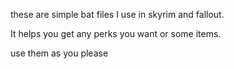 these are simple bat files I use in skyrim and fallout.

It helps you get any perks you want or some items.

use them as you please
